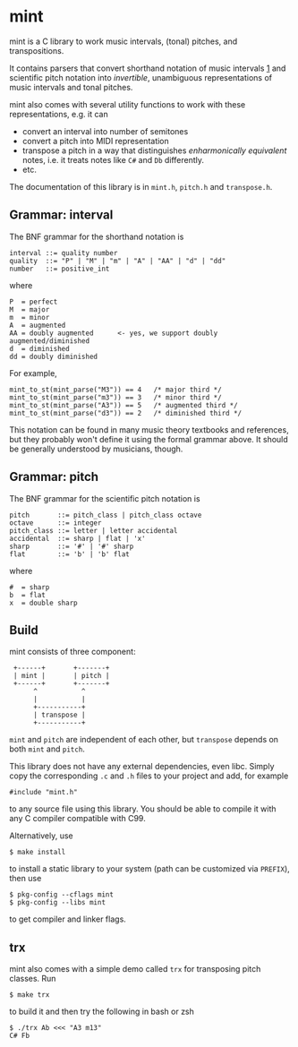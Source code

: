 mint
====

mint is a C library to work music intervals, (tonal) pitches, and
transpositions.

It contains parsers that convert shorthand notation of music intervals [1] and
scientific pitch notation into *invertible*, unambiguous representations of
music intervals and tonal pitches.

mint also comes with several utility functions to work with these
representations, e.g. it can

- convert an interval into number of semitones
- convert a pitch into MIDI representation
- transpose a pitch in a way that distinguishes *enharmonically equivalent*
  notes, i.e. it treats notes like `C#` and `Db` differently.
- etc.

The documentation of this library is in `mint.h`, `pitch.h` and `transpose.h`.

Grammar: interval
-----------------

The BNF grammar for the shorthand notation is

    interval ::= quality number
    quality  ::= "P" | "M" | "m" | "A" | "AA" | "d" | "dd"
    number   ::= positive_int

where

    P  = perfect
    M  = major
    m  = minor
    A  = augmented
    AA = doubly augmented      <- yes, we support doubly augmented/diminished
    d  = diminished
    dd = doubly diminished

For example,

    mint_to_st(mint_parse("M3")) == 4   /* major third */
    mint_to_st(mint_parse("m3")) == 3   /* minor third */
    mint_to_st(mint_parse("A3")) == 5   /* augmented third */
    mint_to_st(mint_parse("d3")) == 2   /* diminished third */

This notation can be found in many music theory textbooks and references, but
they probably won't define it using the formal grammar above. It should be
generally understood by musicians, though.

Grammar: pitch
--------------

The BNF grammar for the scientific pitch notation is

    pitch       ::= pitch_class | pitch_class octave
    octave      ::= integer
    pitch_class ::= letter | letter accidental
    accidental  ::= sharp | flat | 'x'
    sharp       ::= '#' | '#' sharp
    flat        ::= 'b' | 'b' flat

where

    #  = sharp
    b  = flat
    x  = double sharp

Build
-----

mint consists of three component:

     +------+       +-------+
     | mint |       | pitch |
     +------+       +-------+
          ^           ^
          |           |
          +-----------+
          | transpose |
          +-----------+

`mint` and `pitch` are independent of each other, but `transpose` depends on
both `mint` and `pitch`.

This library does not have any external dependencies, even libc. Simply copy
the corresponding `.c` and `.h` files to your project and add, for example

    #include "mint.h"

to any source file using this library. You should be able to compile it with
any C compiler compatible with C99.

Alternatively, use

    $ make install

to install a static library to your system (path can be customized via
`PREFIX`), then use

    $ pkg-config --cflags mint
    $ pkg-config --libs mint

to get compiler and linker flags.

trx
---

mint also comes with a simple demo called `trx` for transposing pitch classes.
Run

    $ make trx

to build it and then try the following in bash or zsh

    $ ./trx Ab <<< "A3 m13"
    C# Fb

[1]: https://en.wikipedia.org/wiki/Interval_(music)#Shorthand_notation
